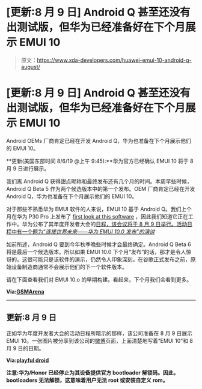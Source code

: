 # [更新:8 月 9 日] Android Q 甚至还没有出测试版，但华为已经准备好在下个月展示 EMUI 10

> 原文：<https://www.xda-developers.com/huawei-emui-10-android-q-august/>

# [更新:8 月 9 日] Android Q 甚至还没有出测试版，但华为已经准备好在下个月展示 EMUI 10

Android OEMs 厂商肯定已经在开发 Android Q，华为也准备在下个月展示他们的 EMUI 10。

**更新(美国东部时间 8/6/19 @上午 9:45):**华为官方已经确认 EMUI 10 将于 8 月 9 日进行展示。

我们离 Android Q 获得甜点昵称和最终发布还有几个月的时间。本周早些时候，Android Q Beta 5 作为两个候选版本中的第一个发布。OEM 厂商肯定已经在开发 Android Q，华为也准备在下个月展示他们的 EMUI 10。

对于那些不熟悉华为 EMUI 软件的人来说，EMUI 10 基于 Android Q。我们上个月在华为 P30 Pro 上发布了 [first look at this software](https://www.xda-developers.com/emui-10-android-q-huawei-p30-pro/) ，因此我们知道它正在工作中。华为公布了其年度开发者大会的[日程，该会议将于 8 月 9 日举行。活动日程中有一个题为“*连接世界未来——华为 EMUI 10.0 发布”的演讲*](https://developer.huawei.com/consumer/cn/events/hdc2019/keynote/index.html)

如前所述，Android Q 要到今年秋季晚些时候才会最终确定。Android Q Beta 6 将是最后一个候选版本。所以如果 EMUI 10.0 下个月“发布”的话，那才是令人惊讶的。这很可能只是该软件的演示，仍然令人印象深刻。在谷歌正式发布之前，原始设备制造商通常不会展示他们的下一个软件版本。

请在下面查看我们对 EMUI 10.o 的早期构建。看起来，下个月我们会看到更多。

**Via:[GSMArena](https://www.gsmarena.com/emui_10_will_be_announced_on_august_8_at_huawei_developers_conference_2019-news-38085.php)**

* * *

## 更新:8 月 9 日

正如华为年度开发者大会的活动日程所暗示的那样，该公司准备在 8 月 9 日展示 EMUI 10。一张图片被分享到该公司的[微博](https://www.weibo.com/3514064555/I0Wrl3XRK?type=comment#_rnd1565078260485)页面，上面清楚地写着“EMUI 10”和 8 月 9 日的日期。

**Via:[playful droid](http://playfuldroid.com/huawei-emui-10-will-be-officially-announced-on-august-9th/)**

**注意:华为/Honor 已经停止为其设备提供官方 bootloader 解锁码。因此，bootloaders 无法解锁，这意味着用户无法 root 或安装自定义 rom。**